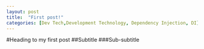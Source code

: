 ```yaml
---
layout: post
title:  "First post!"
categories: [Dev Tech,Development Technology, Dependency Injection, DI]
---
```



#Heading to my first post
##Subtitle
###Sub-subtitle